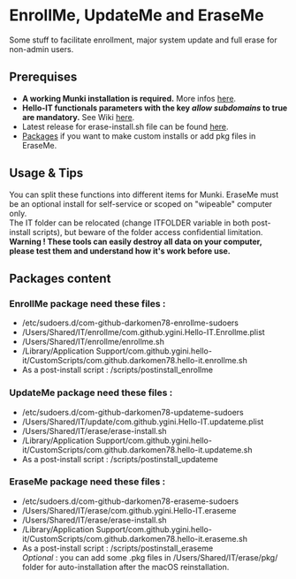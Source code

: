 # EnrollMe, UpdateMe and EraseMe
Some stuff to facilitate enrollment, major system update and full erase for non-admin users.

## Prerequises
* __A working Munki installation is required.__ More infos [here](https://github.com/munki/munki).
* __Hello-IT functionals parameters with the key _allow subdomains_ to true are mandatory.__ See Wiki [here](https://github.com/ygini/Hello-IT/wiki/Preferences-subdomain).
* Latest release for erase-install.sh file can be found [here](https://github.com/grahampugh/erase-install/releases).
* [Packages](http://s.sudre.free.fr/Software/files/Packages.dmg) if you want to make custom installs or add pkg files in EraseMe. 

## Usage & Tips
You can split these functions into different items for Munki. EraseMe must be an optional install for self-service or scoped on "wipeable" computer only. <br/>The IT folder can be relocated (change ITFOLDER variable in both post-install scripts), but beware of the folder access confidential limitation. <br/>__Warning ! These tools can easily destroy all data on your computer, please test them and understand how it's work before use.__

## Packages content

### EnrollMe package need these files :
* /etc/sudoers.d/com-github-darkomen78-enrollme-sudoers
* /Users/Shared/IT/enrollme/com.github.ygini.Hello-IT.Enrollme.plist
* /Users/Shared/IT/enrollme/enrollme.sh  
* /Library/Application Support/com.github.ygini.hello-it/CustomScripts/com.github.darkomen78.hello-it.enrollme.sh
* As a post-install script : /scripts/postinstall_enrollme  

### UpdateMe package need these files :
* /etc/sudoers.d/com-github-darkomen78-updateme-sudoers
* /Users/Shared/IT/update/com.github.ygini.Hello-IT.updateme.plist
* /Users/Shared/IT/erase/erase-install.sh  
* /Library/Application Support/com.github.ygini.hello-it/CustomScripts/com.github.darkomen78.hello-it.updateme.sh
* As a post-install script : /scripts/postinstall_updateme  

### EraseMe package need these files :
* /etc/sudoers.d/com-github-darkomen78-eraseme-sudoers
* /Users/Shared/IT/erase/com.github.ygini.Hello-IT.eraseme
* /Users/Shared/IT/erase/erase-install.sh
* /Library/Application Support/com.github.ygini.hello-it/CustomScripts/com.github.darkomen78.hello-it.eraseme.sh  
* As a post-install script : /scripts/postinstall_eraseme  
_Optional_ : you can add some .pkg files in /Users/Shared/IT/erase/pkg/ folder for auto-installation after the macOS reinstallation.

